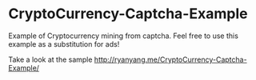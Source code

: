 # CryptoCurrency-Captcha-Example

Example of Cryptocurrency mining from captcha.
Feel free to use this example as a substitution for ads!

Take a look at the sample http://ryanyang.me/CryptoCurrency-Captcha-Example/
